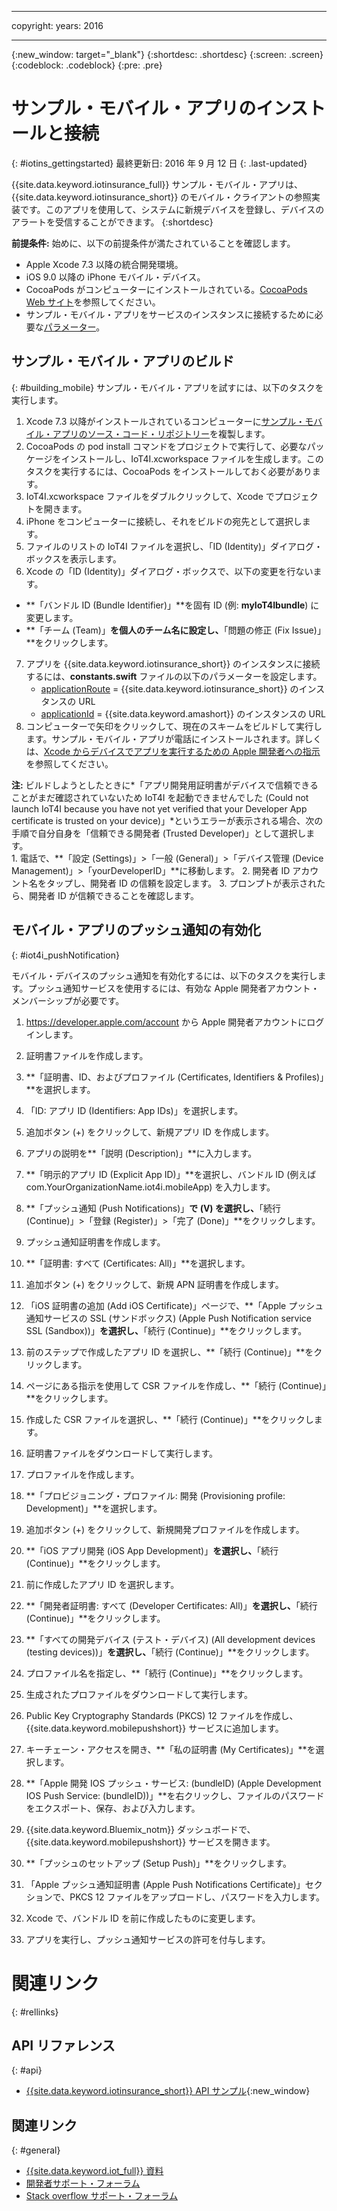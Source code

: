 ﻿---

copyright:
  years: 2016

---

<!-- Common attributes used in the template are defined as follows: -->
{:new_window: target="\_blank"}
{:shortdesc: .shortdesc}
{:screen: .screen}
{:codeblock: .codeblock}
{:pre: .pre}


<!-- {{site.data.keyword.iotinsurance_full}}  {{site.data.keyword.iotinsurance_short}}  -->


# サンプル・モバイル・アプリのインストールと接続
{: #iotins_gettingstarted}
最終更新日: 2016 年 9 月 12 日
{: .last-updated}

{{site.data.keyword.iotinsurance_full}} サンプル・モバイル・アプリは、{{site.data.keyword.iotinsurance_short}} のモバイル・クライアントの参照実装です。このアプリを使用して、システムに新規デバイスを登録し、デバイスのアラートを受信することができます。
{:shortdesc}

**前提条件:** 始めに、以下の前提条件が満たされていることを確認します。
  - Apple Xcode 7.3 以降の統合開発環境。
  - iOS 9.0 以降の iPhone モバイル・デバイス。
  - CocoaPods がコンピューターにインストールされている。[CocoaPods Web サイト](https://guides.cocoapods.org/using/getting-started.html)を参照してください。
  - サンプル・モバイル・アプリをサービスのインスタンスに接続するために必要な[パラメーター](#iot4i_mobileParam)。

## サンプル・モバイル・アプリのビルド
{: #building_mobile}
サンプル・モバイル・アプリを試すには、以下のタスクを実行します。

1. Xcode 7.3 以降がインストールされているコンピューターに[サンプル・モバイル・アプリのソース・コード・リポジトリー](https://github.com/ibm-watson-iot/ioti-mobile)を複製します。
2. CocoaPods の pod install コマンドをプロジェクトで実行して、必要なパッケージをインストールし、IoT4I.xcworkspace ファイルを生成します。このタスクを実行するには、CocoaPods をインストールしておく必要があります。
3. IoT4I.xcworkspace ファイルをダブルクリックして、Xcode でプロジェクトを開きます。
4. iPhone をコンピューターに接続し、それをビルドの宛先として選択します。
5. ファイルのリストの IoT4I ファイルを選択し、「ID (Identity)」ダイアログ・ボックスを表示します。
6. Xcode の「ID (Identity)」ダイアログ・ボックスで、以下の変更を行ないます。
  - **「バンドル ID (Bundle Identifier)」**を固有 ID (例: **myIoT4Ibundle**) に変更します。
  - **「チーム (Team)」**を個人のチーム名に設定し、**「問題の修正 (Fix Issue)」**をクリックします。
7. アプリを {{site.data.keyword.iotinsurance_short}} のインスタンスに接続するには、**constants.swift** ファイルの以下のパラメーターを設定します。  
    - [applicationRoute](#iot4i_mobileParam) = {{site.data.keyword.iotinsurance_short}} のインスタンスの URL
    - [applicationId](#iot4i_mobileParam) = {{site.data.keyword.amashort}} のインスタンスの URL
8. コンピューターで矢印をクリックして、現在のスキームをビルドして実行します。サンプル・モバイル・アプリが電話にインストールされます。詳しくは、[Xcode からデバイスでアプリを実行するための Apple 開発者への指示](https://developer.apple.com/library/mac/documentation/IDEs/Conceptual/AppDistributionGuide/LaunchingYourApponDevices/LaunchingYourApponDevices.html)を参照してください。

  **注:** ビルドしようとしたときに*「アプリ開発用証明書がデバイスで信頼できることがまだ確認されていないため IoT4I を起動できませんでした (Could not launch IoT4I because you have not yet verified that your Developer App certificate is trusted on your device)」*というエラーが表示される場合、次の手順で自分自身を「信頼できる開発者 (Trusted Developer)」として選択します。  
    1. 電話で、**「設定 (Settings)」>「一般 (General)」>「デバイス管理 (Device Management)」>「yourDeveloperID」**に移動します。
    2. 開発者 ID アカウント名をタップし、開発者 ID の信頼を設定します。
    3. プロンプトが表示されたら、開発者 ID が信頼できることを確認します。

## モバイル・アプリのプッシュ通知の有効化
{: #iot4i_pushNotification}

モバイル・デバイスのプッシュ通知を有効化するには、以下のタスクを実行します。プッシュ通知サービスを使用するには、有効な Apple 開発者アカウント・メンバーシップが必要です。

1. https://developer.apple.com/account から Apple 開発者アカウントにログインします。

2. 証明書ファイルを作成します。
  1. **「証明書、ID、およびプロファイル (Certificates, Identifiers & Profiles)」**を選択します。
  2. 「ID: アプリ ID (Identifiers: App IDs)」を選択します。
  3. 追加ボタン (+) をクリックして、新規アプリ ID を作成します。
  4. アプリの説明を**「説明 (Description)」**に入力します。
  5. **「明示的アプリ ID (Explicit App ID)」**を選択し、バンドル ID (例えば com.YourOrganizationName.iot4i.mobileApp) を入力します。
  6. **「プッシュ通知 (Push Notifications)」**で (V) を選択し、**「続行 (Continue)」>「登録 (Register)」>「完了 (Done)」**をクリックします。

3. プッシュ通知証明書を作成します。
  1. **「証明書: すべて (Certificates: All)」**を選択します。
  2. 追加ボタン (+) をクリックして、新規 APN 証明書を作成します。
  3. 「iOS 証明書の追加 (Add iOS Certificate)」ページで、**「Apple プッシュ通知サービスの SSL (サンドボックス) (Apple Push Notification service SSL (Sandbox))」**を選択し、**「続行 (Continue)」**をクリックします。
  4. 前のステップで作成したアプリ ID を選択し、**「続行 (Continue)」**をクリックします。
  5. ページにある指示を使用して CSR ファイルを作成し、**「続行 (Continue)」**をクリックします。
  6. 作成した CSR ファイルを選択し、**「続行 (Continue)」**をクリックします。
  7. 証明書ファイルをダウンロードして実行します。

4. プロファイルを作成します。
  1. **「プロビジョニング・プロファイル: 開発 (Provisioning profile: Development)」**を選択します。
  2. 追加ボタン (+) をクリックして、新規開発プロファイルを作成します。
  3. **「iOS アプリ開発 (iOS App Development)」**を選択し、**「続行 (Continue)」**をクリックします。
  4. 前に作成したアプリ ID を選択します。
  5. **「開発者証明書: すべて (Developer Certificates: All)」**を選択し、**「続行 (Continue)」**をクリックします。
  5. **「すべての開発デバイス (テスト・デバイス) (All development devices (testing devices))」**を選択し、**「続行 (Continue)」**をクリックします。
  6. プロファイル名を指定し、**「続行 (Continue)」**をクリックします。
  7. 生成されたプロファイルをダウンロードして実行します。

5. Public Key Cryptography Standards (PKCS) 12 ファイルを作成し、{{site.data.keyword.mobilepushshort}} サービスに追加します。
  1. キーチェーン・アクセスを開き、**「私の証明書 (My Certificates)」**を選択します。
  2. **「Apple 開発 IOS プッシュ・サービス: (bundleID) (Apple Development IOS Push Service: (bundleID))」**を右クリックし、ファイルのパスワードをエクスポート、保存、および入力します。
  3. {{site.data.keyword.Bluemix_notm}} ダッシュボードで、{{site.data.keyword.mobilepushshort}} サービスを開きます。
  4. **「プッシュのセットアップ (Setup Push)」**をクリックします。
  5. 「Apple プッシュ通知証明書 (Apple Push Notifications Certificate)」セクションで、PKCS 12 ファイルをアップロードし、パスワードを入力します。
  6. Xcode で、バンドル ID を前に作成したものに変更します。
  7. アプリを実行し、プッシュ通知サービスの許可を付与します。

# 関連リンク
{: #rellinks}

## API リファレンス
{: #api}
* [{{site.data.keyword.iotinsurance_short}} API サンプル](https://iot4i-docs-api.mybluemix.net/dist/){:new_window}

## 関連リンク
{: #general}
* [{{site.data.keyword.iot_full}} 資料](https://console.ng.bluemix.net/docs/services/IoT/index.html)
* [開発者サポート・フォーラム](https://developer.ibm.com/answers/search.html?f=&type=question&redirect=search%2Fsearch&sort=relevance&q=%2B[iot]%20%2B[bluemix])
* [Stack overflow サポート・フォーラム](http://stackoverflow.com/questions/tagged/ibm-bluemix)
